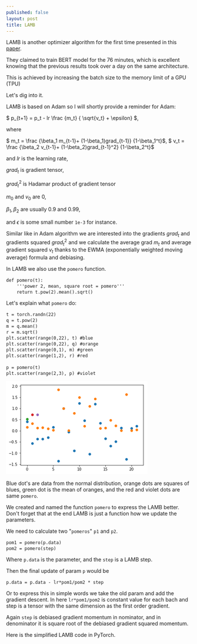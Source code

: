 ```yaml
---
published: false
layout: post
title: LAMB
---
```


LAMB is another optimizer algorithm for the first time presented in this [paper](https://arxiv.org/abs/1904.00962).

They claimed to train BERT model for the 76 minutes, which is excellent knowing that the previous results took over a day on the same architecture.

This is achieved by increasing the batch size to the memory limit of a GPU (TPU)

Let's dig into it.

LAMB is based on Adam so I will shortly provide a reminder for Adam:

$ p_{t+1} = p_t - lr \frac {m_t} { \sqrt{v_t} + \epsilon} $,

where

$ m_t = \frac {\beta_1 m_{t-1}+ (1-\beta_1)grad_{t-1}} {1-\beta_1^t}$, 
$ v_t = \frac {\beta_2 v_{t-1}+ (1-\beta_2)grad_{t-1}^2} {1-\beta_2^t}$

and $lr$ is the learning rate,

$grad_t$ is gradient tensor, 

$grad_t^2$ is Hadamar product of gradient tensor

$m_0$ and $v_0$ are 0,

$\beta_1,\beta_2$ are usually 0.9 and 0.99,

and $\epsilon$ is some small number `1e-3` for instance.

Similar like in Adam algorithm we are interested into the gradients $grad_t$ and gradients squared $grad_t^2$ and we calculate the average grad $m_t$ and average gradient squared $v_t$ thanks to the EWMA (exponentially weighted moving average) formula and debiasing.

In LAMB we also use the `pomero` function.

    def pomero(t):
        '''power 2, mean, square root = pomero'''
        return t.pow(2).mean().sqrt()

Let's explain what `pomero` do:

    t = torch.randn(22)
    q = t.pow(2)
    m = q.mean()
    r = m.sqrt()
    plt.scatter(range(0,22), t) #blue
    plt.scatter(range(0,22), q) #orange
    plt.scatter(range(0,1), m) #green
    plt.scatter(range(1,2), r) #red

    p = pomero(t)
    plt.scatter(range(2,3), p) #violet

![IMG](/images/lamb1.png)

Blue dot's are data from the normal distribution, orange dots are squares of blues, green dot is the mean of oranges, and the red and violet dots are same `pomero`.

We created and named the function `pomero` to express the LAMB better. Don't forget that at the end LAMB is just a function how we update the parameters.

We need to calculate two "`pomeros`" `p1` and `p2`.

    pom1 = pomero(p.data)
    pom2 = pomero(step)

Where `p.data` is the parameter, and the `step` is a LAMB step.

Then the final update of param `p` would be 

    p.data = p.data - lr*pom1/pom2 * step

Or to express this in simple words we take the old param and add the gradient descent. In here `lr*pom1/pom2` is constant value for each bach and step is a tensor with the same dimension as the first order gradient.

Again `step` is debiased gradient momentum in nominator, and in denominator it is square root of the debiased gradient squared momentum.

Here is the simplified LAMB code in PyTorch.





















